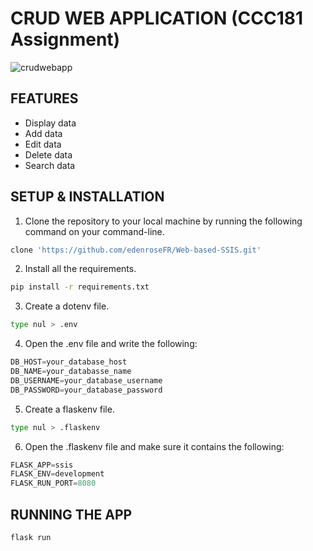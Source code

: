 # CRUD WEB APPLICATION (CCC181 Assignment)

![crudwebapp](https://github.com/edenroseFR/Web-based-SSIS/blob/main/readme_files/image.PNG)
## FEATURES
- Display data
- Add data
- Edit data
- Delete data
- Search data

## SETUP & INSTALLATION
1. Clone the repository to your local machine by running the following command on your command-line.
```bash
clone 'https://github.com/edenroseFR/Web-based-SSIS.git'
```
2. Install all the requirements.
```bash
pip install -r requirements.txt
```
3. Create a dotenv file.
```bash
type nul > .env
```
4. Open the .env file and write the following:
```python
DB_HOST=your_database_host
DB_NAME=your_databasse_name
DB_USERNAME=your_database_username
DB_PASSWORD=your_database_password
```
5. Create a flaskenv file.
```bash
type nul > .flaskenv
```
6. Open the .flaskenv file and make sure it contains the following:
```python
FLASK_APP=ssis
FLASK_ENV=development
FLASK_RUN_PORT=8080
```

## RUNNING THE APP
```bash
flask run
```
